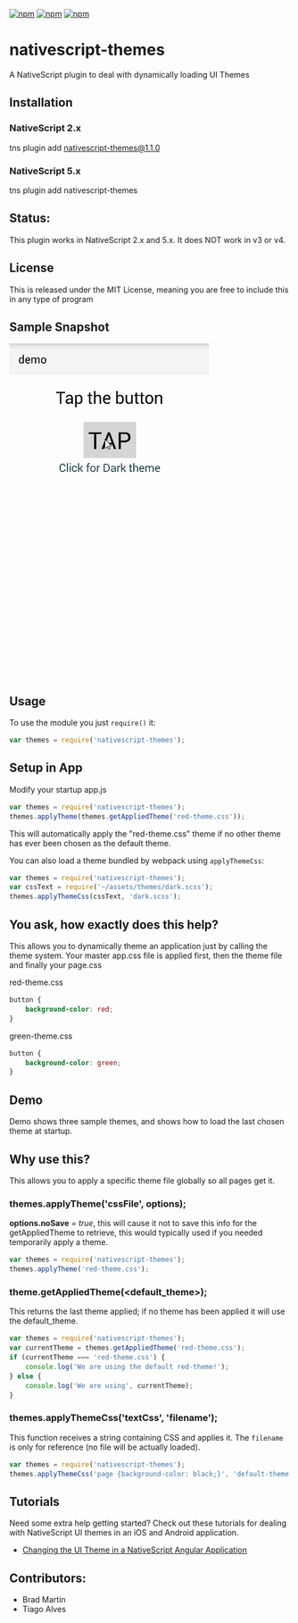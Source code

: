 [![npm](https://img.shields.io/npm/v/nativescript-themes.svg)](https://www.npmjs.com/package/nativescript-themes) [![npm](https://img.shields.io/npm/l/nativescript-themes.svg)](https://www.npmjs.com/package/nativescript-themes) [![npm](https://img.shields.io/npm/dt/nativescript-themes.svg?label=npm%20d%2fls)](https://www.npmjs.com/package/nativescript-themes)

# nativescript-themes

A NativeScript plugin to deal with dynamically loading UI Themes

## Installation

### NativeScript 2.x

tns plugin add nativescript-themes@1.1.0

### NativeScript 5.x

tns plugin add nativescript-themes

## Status: 

This plugin works in NativeScript 2.x and 5.x.   It does NOT work in v3 or v4.


## License

This is released under the MIT License, meaning you are free to include this in any type of program

## Sample Snapshot

![Sample1](docs/themes.gif)

## Usage

To use the module you just `require()` it:

```js
var themes = require('nativescript-themes');
```

## Setup in App

Modify your startup app.js

```js
var themes = require('nativescript-themes');
themes.applyTheme(themes.getAppliedTheme('red-theme.css'));
```

This will automatically apply the "red-theme.css" theme if no other theme has ever been chosen as the default theme.

You can also load a theme bundled by webpack using `applyThemeCss`:

```js
var themes = require('nativescript-themes');
var cssText = require('~/assets/themes/dark.scss');
themes.applyThemeCss(cssText, 'dark.scss');
```

## You ask, how exactly does this help?

This allows you to dynamically theme an application just by calling the theme system. Your master app.css file is applied first, then the theme file and finally your page.css

red-theme.css

```css
button {
    background-color: red;
}
```

green-theme.css

```css
button {
    background-color: green;
}
```

## Demo

Demo shows three sample themes, and shows how to load the last chosen theme at startup.

## Why use this?

This allows you to apply a specific theme file globally so all pages get it.

### themes.applyTheme('cssFile', options);

**options.noSave** = _true_, this will cause it not to save this info for the getAppliedTheme to retrieve, this would typically used if you needed temporarily apply a theme.

```js
var themes = require('nativescript-themes');
themes.applyTheme('red-theme.css');
```

### theme.getAppliedTheme(<default_theme>);

This returns the last theme applied; if no theme has been applied it will use the default_theme.

```js
var themes = require('nativescript-themes');
var currentTheme = themes.getAppliedTheme('red-theme.css');
if (currentTheme === 'red-theme.css') {
    console.log('We are using the default red-theme!');
} else {
    console.log('We are using', currentTheme);
}
```

### themes.applyThemeCss('textCss', 'filename');

This function receives a string containing CSS and applies it. The `filename` is only for reference (no file will be actually loaded).

```js
var themes = require('nativescript-themes');
themes.applyThemeCss('page {background-color: black;}', 'default-theme.css');
```

## Tutorials

Need some extra help getting started? Check out these tutorials for dealing with NativeScript UI themes in an iOS and Android application.

-   [Changing the UI Theme in a NativeScript Angular Application](https://www.thepolyglotdeveloper.com/2016/11/changing-a-nativescript-css-skin-at-runtime/)


## Contributors:

- Brad Martin
- Tiago Alves